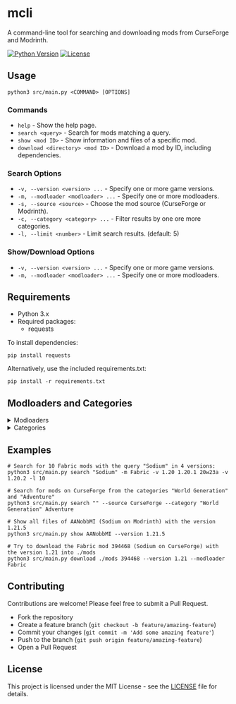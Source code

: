 # mcli
A command-line tool for searching and downloading mods from CurseForge and Modrinth.

[![Python Version](https://img.shields.io/badge/Python-3.x-blue.svg)](https://www.python.org/)
[![License](https://img.shields.io/badge/License-MIT-green.svg)](/LICENSE)

## Usage
```
python3 src/main.py <COMMAND> [OPTIONS]
```

### Commands
- `help` - Show the help page.
- `search <query>` - Search for mods matching a query.
- `show <mod ID>` - Show information and files of a specific mod.
- `download <directory> <mod ID>` - Download a mod by ID, including dependencies.

### Search Options
- `-v, --version <version> ...` - Specify one or more game versions.
- `-m, --modloader <modloader> ...` - Specify one or more modloaders.
- `-s, --source <source>` - Choose the mod source (CurseForge or Modrinth).
- `-c, --category <category> ...` - Filter results by one ore more categories.
- `-l, --limit <number>` - Limit search results. (default: 5)

### Show/Download Options
- `-v, --version <version> ...` - Specify one or more game versions.
- `-m, --modloader <modloader> ...` - Specify one or more modloaders.

## Requirements

- Python 3.x
- Required packages:
  - requests

To install dependencies:
```
pip install requests
```
Alternatively, use the included requirements.txt:
```
pip install -r requirements.txt
```

## Modloaders and Categories
<details>
  <summary>Modloaders</summary>
  Cauldron, Fabric, Forge, LiteLoader, NeoForge, Quilt and Rift
</details>

<details>
  <summary>Categories</summary>
  Same categories as Modrinth uses.
  Use quotes for categories containing spaces.
  
  - Adventure
  - Cursed
  - Decoration
  - Economy
  - Equipment
  - Food
  - Game Mechanics
  - Library
  - Magic
  - Management
  - Mobs
  - Optimization
  - Social
  - Storage
  - Technology
  - Transportation
  - Utility
  - World Generation
</details>

## Examples
```
# Search for 10 Fabric mods with the query "Sodium" in 4 versions:
python3 src/main.py search "Sodium" -m Fabric -v 1.20 1.20.1 20w23a -v 1.20.2 -l 10

# Search for mods on CurseForge from the categories "World Generation" and "Adventure"
python3 src/main.py search "" --source CurseForge --category "World Generation" Adventure

# Show all files of AANobbMI (Sodium on Modrinth) with the version 1.21.5
python3 src/main.py show AANobbMI --version 1.21.5

# Try to download the Fabric mod 394468 (Sodium on CurseForge) with the version 1.21 into ./mods
python3 src/main.py download ./mods 394468 --version 1.21 --modloader Fabric
```

## Contributing
Contributions are welcome! Please feel free to submit a Pull Request.

- Fork the repository
- Create a feature branch (`git checkout -b feature/amazing-feature`)
- Commit your changes (`git commit -m 'Add some amazing feature'`)
- Push to the branch (`git push origin feature/amazing-feature`)
- Open a Pull Request

## License
This project is licensed under the MIT License - see the [LICENSE](/LICENSE) file for details.
